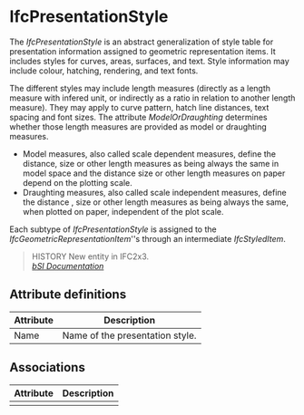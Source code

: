 IfcPresentationStyle
====================
The _IfcPresentationStyle_ is an abstract generalization of style table for
presentation information assigned to geometric representation items. It
includes styles for curves, areas, surfaces, and text. Style information may
include colour, hatching, rendering, and text fonts.  
  
The different styles may include length measures (directly as a length measure
with infered unit, or indirectly as a ratio in relation to another length
measure). They may apply to curve pattern, hatch line distances, text spacing
and font sizes. The attribute _ModelOrDraughting_ determines whether those
length measures are provided as model or draughting measures.  
  
* Model measures, also called scale dependent measures, define the distance, size or other length measures as being always the same in model space and the distance size or other length measures on paper depend on the plotting scale.  
* Draughting measures, also called scale independent measures, define the distance , size or other length measures as being always the same, when plotted on paper, independent of the plot scale.  
  
Each subtype of  _IfcPresentationStyle_ is assigned to the
_IfcGeometricRepresentationItem_''s through an intermediate _IfcStyledItem_.  
  
> HISTORY  New entity in IFC2x3.  
[ _bSI
Documentation_](https://standards.buildingsmart.org/IFC/DEV/IFC4_2/FINAL/HTML/schema/ifcpresentationappearanceresource/lexical/ifcpresentationstyle.htm)


Attribute definitions
---------------------
| Attribute   | Description                     |
|-------------|---------------------------------|
| Name        | Name of the presentation style. |

Associations
------------
| Attribute   | Description   |
|-------------|---------------|
|             |               |

